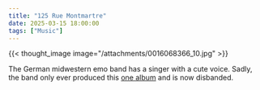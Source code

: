 ```yaml
---
title: "125 Rue Montmartre"
date: 2025-03-15 18:00:00
tags: ["Music"]
---
```


{{< thought_image image="/attachments/0016068366_10.jpg" >}}

The German midwestern emo band has a singer with a cute voice. Sadly, the band only ever produced this [one album](https://www.youtube.com/watch?v=LNtZ4JyssZ0) and is now disbanded.
